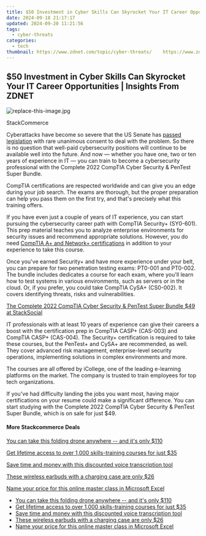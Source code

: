 ```yaml
---
title: $50 Investment in Cyber Skills Can Skyrocket Your IT Career Opportunities | Insights From ZDNET
date: 2024-09-18 21:17:17
updated: 2024-09-20 11:21:56
tags:
  - cyber-threats
categories:
  - tech
thumbnail: https://www.zdnet.com/topic/cyber-threats/    https://www.zdnet.com/a/img/resize/57628aaba6053fb9574663cef59a7ab9e896dd2f/2022/03/11/185f24f1-0e7d-4a71-a140-6a7ba85ce1e3/zd-2022-comptia-cyber.jpg?width=170&height=96&fit=crop&auto=webp
---
```


## $50 Investment in Cyber Skills Can Skyrocket Your IT Career Opportunities | Insights From ZDNET

![replace-this-image.jpg](https://www.zdnet.com/a/img/resize/b5870543d08e93785b6bba7ef2a98e0e14ba613f/2022/03/11/0998bd79-45bb-4d3b-a712-d48bb4b292c3/zd-2022-comptia-cyber.jpg?auto=webp&width=1280)

StackCommerce

Cyberattacks have become so severe that the US Senate has [passed legislation](https://www.zdnet.com/article/senate-passes-cybersecurity-act-forcing-critical-infrastructure-orgs-to-report-cyberattacks-ransom-payments/) with rare unanimous consent to deal with the problem. So there is no question that well-paid cybersecurity positions will continue to be available well into the future. And now — whether you have one, two or ten years of experience in IT — you can train to become a cybersecurity professional with the Complete 2022 CompTIA Cyber Security & PenTest Super Bundle.

CompTIA certifications are respected worldwide and can give you an edge during your job search. The exams are thorough, but the proper preparation can help you pass them on the first try, and that's precisely what this training offers.

If you have even just a couple of years of IT experience, you can start pursuing the cybersecurity career path with CompTIA Security+ (SY0-601). This prep material teaches you to analyze enterprise environments for security issues and recommend appropriate solutions. However, you do need [CompTIA A+ and Network+ certifications](https://www.zdnet.com/article/practice-for-comptia-certifications-that-will-give-your-resume-an-edge-for-only-30/) in addition to your experience to take this course.

Once you've earned Security+ and have more experience under your belt, you can prepare for two penetration testing exams: PT0-001 and PT0-002\. The bundle includes dedicates a course for each exam, where you'll learn how to test systems in various environments, such as servers or in the cloud. Or, if you prefer, you could take CompTIA CySA+ (CS0-002). It covers identifying threats, risks and vulnerabilities.

[The Complete 2022 CompTIA Cyber Security & PenTest Super Bundle $49 at StackSocial](http://stacksocial.com/sales/the-complete-2022-comptia-cyber-security-pentest-super-bundle?sid=zd-%5F%5FCOM%5FCLICK%5FID%5F%5F-dtp&aid=a-ceempx7z)

IT professionals with at least 10 years of experience can give their careers a boost with the certification prep in CompTIA CASP+ (CAS-003) and CompTIA CASP+ (CAS-004). The Security+ certification is required to take these courses, but the PenTest+ and CySA+ are recommended, as well. They cover advanced risk management, enterprise-level security operations, implementing solutions in complex environments and more.

The courses are all offered by iCollege, one of the leading e-learning platforms on the market. The company is trusted to train employees for top tech organizations.

If you've had difficulty landing the jobs you want most, having major certifications on your resume could make a significant difference. You can start studying with the Complete 2022 CompTIA Cyber Security & PenTest Super Bundle, which is on sale for just $49.

#### More Stackcommerce Deals

[You can take this folding drone anywhere -- and it's only $110](https://www.zdnet.com/article/get-a-folding-drone-you-can-take-with-you-anywhere-for-110/ "You can take this folding drone anywhere  -- and it's only $110")

[Get lifetime access to over 1,000 skills-training courses for just $35](https://www.zdnet.com/article/learn-it-coding-and-design-skills-for-just-20-with-this-course-pack/ "Get lifetime access to over 1,000 skills-training courses for just $35")

[Save time and money with this discounted voice transcription tool](https://www.zdnet.com/article/save-money-and-time-with-this-discounted-voice-transcription-tool/ "Save time and money with this discounted voice transcription tool")

[These wireless earbuds with a charging case are only $26](https://www.zdnet.com/article/get-these-wireless-earbuds-with-a-charging-case-for-just-26/ "These wireless earbuds with a charging case are only $26")

[Name your price for this online master class in Microsoft Excel](https://www.zdnet.com/article/name-your-price-for-this-online-master-class-in-microsoft-excel/ "Name your price for this online master class in Microsoft Excel")

* [You can take this folding drone anywhere -- and it's only $110](https://www.zdnet.com/article/get-a-folding-drone-you-can-take-with-you-anywhere-for-110/ "You can take this folding drone anywhere  -- and it's only $110")
* [Get lifetime access to over 1,000 skills-training courses for just $35](https://www.zdnet.com/article/learn-it-coding-and-design-skills-for-just-20-with-this-course-pack/ "Get lifetime access to over 1,000 skills-training courses for just $35")
* [Save time and money with this discounted voice transcription tool](https://www.zdnet.com/article/save-money-and-time-with-this-discounted-voice-transcription-tool/ "Save time and money with this discounted voice transcription tool")
* [These wireless earbuds with a charging case are only $26](https://www.zdnet.com/article/get-these-wireless-earbuds-with-a-charging-case-for-just-26/ "These wireless earbuds with a charging case are only $26")
* [Name your price for this online master class in Microsoft Excel](https://www.zdnet.com/article/name-your-price-for-this-online-master-class-in-microsoft-excel/ "Name your price for this online master class in Microsoft Excel")

<ins class="adsbygoogle"
     style="display:block"
     data-ad-format="autorelaxed"
     data-ad-client="ca-pub-7571918770474297"
     data-ad-slot="1223367746"></ins>



<ins class="adsbygoogle"
     style="display:block"
     data-ad-client="ca-pub-7571918770474297"
     data-ad-slot="8358498916"
     data-ad-format="auto"
     data-full-width-responsive="true"></ins>
